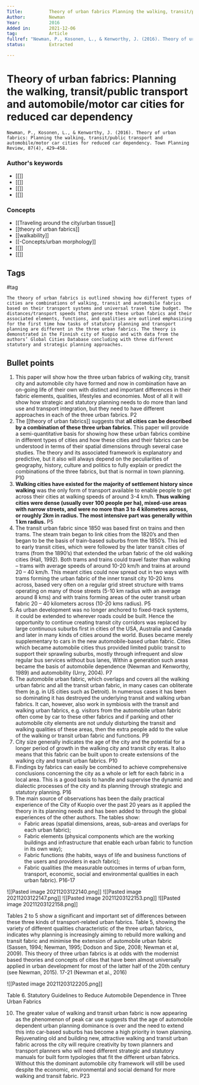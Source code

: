 ```yaml
---
Title: 			Theory of urban fabrics Planning the walking, transit/public transport and automobile/motor car cities for reduced car dependency
Author:			Newman
Year:			2016
Added in:		2021-12-06
tag:			Article
fullref: "Newman, P., Kosonen, L., & Kenworthy, J. (2016). Theory of urban fabrics: Planning the walking, transit/public transport and automobile/motor car cities for reduced car dependency. Town Planning Review, 87(4), 429–458."
status:			Extracted

---
```


# Theory of urban fabrics: Planning the walking, transit/public transport and automobile/motor car cities for reduced car dependency 
```ad-quote
Newman, P., Kosonen, L., & Kenworthy, J. (2016). Theory of urban fabrics: Planning the walking, transit/public transport and automobile/motor car cities for reduced car dependency. Town Planning Review, 87(4), 429–458.
```
### Author's keywords
- [[]]
- [[]]
- [[]]
- [[]]
### Concepts
- [[Traveling around the city/urban tissue]]
- [[theory of urban fabrics]]
- [[walkability]]
- [[-Concepts/urban morphology]]
-  [[]]
-  [[]]
## Tags
#tag

```ad-abstract
The theory of urban fabrics is outlined showing how different types of cities are combinations of walking, transit and automobile fabrics based on their transport systems and universal travel time budget. The distances/transport speeds that generate these urban fabrics and their associated elements, functions, and qualities are outlined emphasizing for the first time how tasks of statutory planning and transport planning are different in the three urban fabrics. The theory is demonstrated in the Finnish city of Kuopio and with data from the authors’ Global Cities Database concluding with three different statutory and strategic planning approaches.
```

## Bullet points
1. This paper will show how the three urban fabrics of walking city, transit city and automobile city have formed and now in combination have an on-going life of their own with distinct and important differences in their fabric elements, qualities, lifestyles and economies. Most of all it will show how strategic and statutory planning needs to do more than land use and transport integration, but they need to have different approaches in each of the three urban fabrics. P2
2. The [[theory of urban fabrics]] suggests that **all cities can be described by a combination of these three urban fabrics.** This paper will provide a semi-quantitative basis for showing how these urban fabrics combine in different types of cities and how these cities and their fabrics can be understood in terms of their spatial dimensions through several case studies. The theory and its associated framework is explanatory and predictive, but it also will always depend on the peculiarities of geography, history, culture and politics to fully explain or predict the combinations of the three fabrics, but that is normal in town planning. P10
3. **Walking cities have existed for the majority of settlement history since walking** was the only form of transport available to enable people to get across their cities at walking speeds of around 3-4 km/h. **Thus walking cities were dense (usually over 100 people per ha), mixed-use areas with narrow streets, and were no more than 3 to 4 kilometres across, or roughly 2km in radius. The most intensive part was generally within 1 km radius.** P5 
4. The transit urban fabric since 1850 was based first on trains and then trams. The steam train began to link cities from the 1820’s and then began to be the basis of train-based suburbs from the 1850’s. This led to early transit cities, which were followed by the later transit cities of trams (from the 1890’s) that extended the urban fabric of the old walking cities (Hall, 1992). Both trams and trains could travel faster than walking – trams with average speeds of around 10-20 km/h and trains at around 20 – 40 km/h. This meant cities could now spread out in two ways with trams forming the urban fabric of the inner transit city 10-20 kms across, based very often on a regular grid street structure with trams operating on many of those streets (5-10 km radius with an average around 8 kms) and with trains forming areas of the outer transit urban fabric 20 – 40 kilometers across (10-20 kms radius). P5 
5. As urban development was no longer anchored to fixed-track systems, it could be extended to wherever roads could be built. Hence the opportunity to continue creating transit city corridors was replaced by large continuous suburbs first in cities of the USA, Australia and Canada and later in many kinds of cities around the world. Buses became merely supplementary to cars in the new automobile-based urban fabric. Cities which became automobile cities thus provided limited public transit to support their sprawling suburbs, mostly through infrequent and slow regular bus services without bus lanes, Within a generation such areas became the basis of automobile dependence (Newman and Kenworthy, 1989) and automobility (Urry, 2004). P7
6. The automobile urban fabric, which overlaps and covers all the walking urban fabric and all the transit urban fabric, in many cases can obliterate them (e.g. in US cities such as Detroit). In numerous cases it has been so dominating it has destroyed the underlying transit and walking urban fabrics. It can, however, also work in symbiosis with the transit and walking urban fabrics, e.g. visitors from the automobile urban fabric often come by car to these other fabrics and if parking and other automobile city elements are not unduly disturbing the transit and walking qualities of these areas, then the extra people add to the value of the walking or transit urban fabric and functions. P9
7. City size generally indicates the age of the city and the potential for a longer period of growth in the walking city and transit city eras. It also means that this fabric can be built upon to create extensions of the walking city and transit urban fabrics. P10
8. Findings by fabrics can easily be combined to achieve comprehensive conclusions concerning the city as a whole or left for each fabric in a local area. This is a good basis to handle and supervise the dynamic and dialectic processes of the city and its planning through strategic and statutory planning. P16
9. The main source of observations has been the daily practical experience of the City of Kuopio over the past 20 years as it applied the theory in its planning needs and has been added to through the global experiences of the other authors. The tables show:
	- Fabric areas (spatial dimensions, areas, sub-areas and overlaps for each urban fabric);
	- Fabric elements (physical components which are the working buildings and infrastructure that enable each urban fabric to function in its own way);
	- Fabric functions (the habits, ways of life and business functions of the users and providers in each fabric);
	- Fabric qualities (the measurable outcomes in terms of urban form, transport, economic, social and environmental qualities in each urban fabric). P16-17 

![[Pasted image 20211203122140.png]]
![[Pasted image 20211203122147.png]]
![[Pasted image 20211203122153.png]]
![[Pasted image 20211203122158.png]]
           
Tables 2 to 5 show a significant and important set of differences between these three kinds of transport-related urban fabrics. Table 5, showing the variety of different qualities characteristic of the three urban fabrics, indicates why planning is increasingly aiming to rebuild more walking and transit fabric and minimise the extension of automobile urban fabric (Sassen, 1994; Newman, 1995; Dodson and Sipe, 2008; Newman et al, 2009). This theory of three urban fabrics is at odds with the modernist based theories and concepts of cities that have been almost universally applied in urban development for most of the latter half of the 20th century (see Newman, 2015). 17-21 (Newman et al., 2016)

![[Pasted image 20211203122205.png]]
           
Table 6. Statutory Guidelines to Reduce Automobile Dependence in Three Urban Fabrics

           
10. The greater value of walking and transit urban fabric is now appearing as the phenomenon of peak car use suggests that the age of automobile dependent urban planning dominance is over and the need to extend this into car-based suburbs has become a high priority in town planning. Rejuvenating old and building new, attractive walking and transit urban fabric across the city will require creativity by town planners and transport planners who will need different strategic and statutory manuals for built form typologies that fit the different urban fabrics. Without this the dominant automobile city framework will still be used despite the economic, environmental and social demand for more walking and transit fabric. P23 